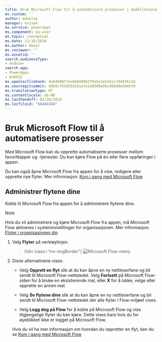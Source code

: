 ```yaml
---
title: Bruk Microsoft Flow til å automatisere prosesser i modelldrevne apper | MicrosoftDocs
ms.custom: ''
author: mduelae
manager: kvivek
ms.service: powerapps
ms.component: pa-user
ms.topic: conceptual
ms.date: 11/16/2018
ms.author: mkaur
ms.reviewer: ''
ms.assetid: ''
search.audienceType:
- enduser
search.app:
- PowerApps
- D365CE
ms.openlocfilehash: 4e840907c5e660489b2f6d5e1e5d1ec7d44f613d
ms.sourcegitcommit: 4db9c763455d141a7e1dd569a50c86bd9e50ebf0
ms.translationtype: HT
ms.contentlocale: nb-NO
ms.lasthandoff: 02/20/2019
ms.locfileid: "56444344"
---
```

# <a name="use-microsoft-flow-to-automate-processes"></a>Bruk Microsoft Flow til å automatisere prosesser

Med Microsoft Flow kan du opprette automatiserte prosesser mellom favorittapper og -tjenester. Du kan kjøre Flow på én eller flere oppføringer i appen. 

Du kan også åpne Microsoft Flow fra appen for å vise, redigere eller opprette nye flyter.  Mer informasjon: [Kom i gang med Microsoft Flow](https://docs.microsoft.com/flow/getting-started)

## <a name="manage-your-flows"></a>Administrer flytene dine 
Koble til Microsoft Flow fra appen for å administrere flytene dine.
  
> [!NOTE]
> Hvis du vil administrere og kjøre Microsoft Flow fra appen, må Microsoft Flow aktiveres i systeminnstillinger for organisasjonen. Mer informasjon:  [Flyter i organisasjonen din](https://docs.microsoft.com/flow/organization-q-and-a) 
  
1. Velg **Flyter** på verktøylinjen.  
  
   > [!div class="mx-imgBorder"]
   > ![Microsoft Flow-meny](media/flow.png "Microsoft Flow-meny") 
  
2. Disse alternativene vises:  
  
   -   Velg **Opprett en flyt** slik at du kan åpne en ny nettleserfane og bli sendt til Microsoft Flow-nettstedet. Velg **Fortsett** på Microsoft Flow-siden for å bruke en eksisterende mal, eller **X** for å lukke, velge eller opprette en annen mal.  
  
   -   Velg **Se flytene dine** slik at du kan åpne en ny nettleserfane og bli sendt til Microsoft Flow-nettstedet der alle flyter i Flow-miljøet vises.  
  
   -   Velg **Logg deg på Flow** for å koble på Microsoft Flow og vise tilgjengelige flyter du kan kjøre. Dette vises bare hvis du for øyeblikket ikke er logget på Microsoft Flow.  
   
    Hvis du vil ha mer informasjon om hvordan du oppretter en flyt, kan du se [Kom i gang med Microsoft Flow](/flow/getting-started)  
  
